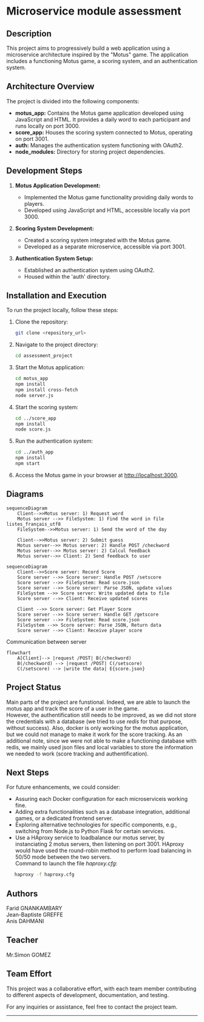 # Microservice module assessment

## Description
This project aims to progressively build a web application using a microservice architecture inspired by the "Motus" game. The application includes a functioning Motus game, a scoring system, and an authentication system.

## Architecture Overview
The project is divided into the following components:
- **motus_app:** Contains the Motus game application developed using JavaScript and HTML. It provides a daily word to each participant and runs locally on port 3000.
- **score_app:** Houses the scoring system connected to Motus, operating on port 3001.
- **auth:** Manages the authentication system functioning with OAuth2.
- **node_modules:** Directory for storing project dependencies.

## Development Steps
1. **Motus Application Development:**
    - Implemented the Motus game functionality providing daily words to players.
    - Developed using JavaScript and HTML, accessible locally via port 3000.

2. **Scoring System Development:**
    - Created a scoring system integrated with the Motus game.
    - Developed as a separate microservice, accessible via port 3001.

3. **Authentication System Setup:**
    - Established an authentication system using OAuth2.
    - Housed within the 'auth' directory.

## Installation and Execution
To run the project locally, follow these steps:

1. Clone the repository:
    ```bash
    git clone <repository_url>
    ```

2. Navigate to the project directory:
    ```bash
    cd assessment_project
    ```

3. Start the Motus application:
    ```bash
    cd motus_app
    npm install
    npm install cross-fetch
    node server.js
    ```

4. Start the scoring system:
    ```bash
    cd ../score_app
    npm install
    node score.js
    ```

5. Run the authentication system:
    ```bash
    cd ../auth_app
    npm install
    npm start
    ```

6. Access the Motus game in your browser at [http://localhost:3000](http://localhost:3000).


## Diagrams
```mermaid
sequenceDiagram
    Client-->>Motus server: 1) Request word
    Motus server -->> FileSystem: 1) Find the word in file listes_français_utf8
    FileSystem-->>Motus server: 1) Send the word of the day
 
    Client-->>Motus server: 2) Submit guess
    Motus server-->> Motus server: 2) Handle POST /checkword
    Motus server-->> Motus server: 2) Calcul feedback
    Motus server-->> Client: 2) Send feedback to user
```
 
```mermaid
sequenceDiagram
    Client-->>Score server: Record Score
    Score server -->> Score server: Handle POST /setscore
    Score server -->> FileSystem: Read score.json
    Score server -->> Score server: Parse JSON, update values
    FileSystem -->> Score server: Write updated data to file
    Score server -->> Client: Receive updated scores
 
    Client -->> Score server: Get Player Score
    Score server -->> Score server: Handle GET /getscore
    Score server -->> FileSystem: Read score.json
    FileSystem -->> Score server: Parse JSON, Return data
    Score server -->> Client: Receive player score
```

 Communication between server
```mermaid
flowchart
    A[Client]--> |request /POST| B(/checkword)
    B(/checkword) --> |request /POST| C(/setscore)
    C(/setscore) --> |write the data| E{score.json}
```

## Project Status
Main parts of the project are funstional. Indeed, we are able to launch the motus app and track the score of a user in the game.\
However, the authentification still needs to be improved, as we did not store the credentials with a database (we tried to use *redis* for that purpose, without success). Also, docker is only working for the motus application, but we could not manage to make it work for the score tracking. As an additional note, since we were not able to make a functioning database with redis, we mainly used json files and local variables to store the information we needed to work (score tracking and authentification).


## Next Steps
For future enhancements, we could consider:
- Assuring each Docker configuration for each microserviceis working fine.
- Adding extra functionalities such as a database integration, additional games, or a dedicated frontend server.
- Exploring alternative technologies for specific components, e.g., switching from Node.js to Python Flask for certain services.
- Use a HAproxy service to loadbalance our motus server, by instanciating 2 motus servers, then listening on port 3001. HAproxy would have used the round-robin method to perform load balancing in 50/50 mode between the two servers. \
Command to launch the file *haproxy.cfg*: 
 ```bash
    haproxy -f haproxy.cfg
 ```

## Authors

Farid GNANKAMBARY \
Jean-Baptiste GREFFE \
Anis DAHMANI

## Teacher

Mr.Simon GOMEZ


## Team Effort
This project was a collaborative effort, with each team member contributing to different aspects of development, documentation, and testing.

For any inquiries or assistance, feel free to contact the project team.

---

